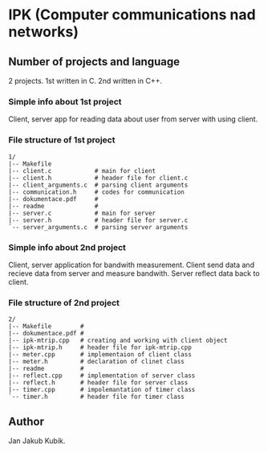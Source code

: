 # IPK (Computer communications nad networks)

## Number of projects and language
2 projects. 1st written in C. 2nd written in C++.

### Simple info about 1st project
Client, server app for reading data about user from server with using client.

### File structure of 1st project
    1/
    |-- Makefile
    |-- client.c            # main for client
    |-- client.h            # header file for client.c
    |-- client_arguments.c  # parsing client arguments
    |-- communication.h     # codes for communication
    |-- dokumentace.pdf     # 
    |-- readme              #
    |-- server.c            # main for server
    |-- server.h            # header file for server.c
    `-- server_arguments.c  # parsing server arguments


### Simple info about 2nd project
Client, server application for bandwith measurement. Client send data and recieve data from server and measure bandwith. Server reflect data back to client.

### File structure of 2nd project
    2/
    |-- Makefile        #
    |-- dokumentace.pdf #
    |-- ipk-mtrip.cpp   # creating and working with client object  
    |-- ipk-mtrip.h     # header file for ipk-mtrip.cpp
    |-- meter.cpp       # implementaion of client class
    |-- meter.h         # declaration of clinet class
    |-- readme          #
    |-- reflect.cpp     # implementation of server class
    |-- reflect.h       # header file for server class
    |-- timer.cpp       # impolemantation of timer class
    `-- timer.h         # header file for timer class


## Author
Jan Jakub Kubik.